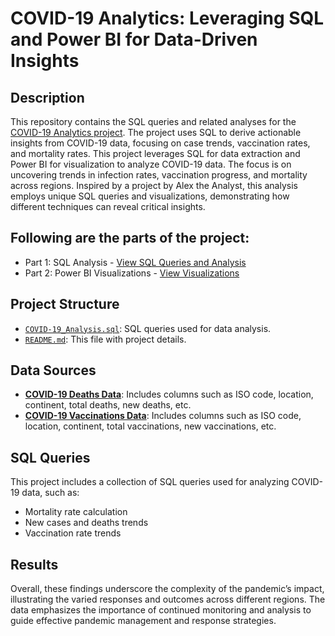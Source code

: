 # COVID-19 Analytics: Leveraging SQL and Power BI for Data-Driven Insights

## Description
This repository contains the SQL queries and related analyses for the [COVID-19 Analytics project](https://medium.com/@abdul.khan96/covid-19-analytics-leveraging-sql-and-power-bi-for-data-driven-insights-part-1-23eb99c38156). The project uses SQL to derive actionable insights from COVID-19 data, focusing on case trends, vaccination rates, and mortality rates. This project leverages SQL for data extraction and Power BI for visualization to analyze COVID-19 data. The focus is on uncovering trends in infection rates, vaccination progress, and mortality across regions. Inspired by a project by Alex the Analyst, this analysis employs unique SQL queries and visualizations, demonstrating how different techniques can reveal critical insights.

## Following are the parts of the project:
- Part 1: SQL Analysis - [View SQL Queries and Analysis](https://medium.com/@abdul.khan96/covid-19-analytics-leveraging-sql-and-power-bi-for-data-driven-insights-part-1-23eb99c38156)
- Part 2: Power BI Visualizations - [View Visualizations](https://medium.com/@abdul.khan96/covid-19-analytics-leveraging-sql-and-power-bi-for-data-driven-insights-part-2-1c017b9ab9b8)

## Project Structure
- [`COVID-19_Analysis.sql`](https://github.com/abdulkhan96/SQL-Based-Data-Visualisation/blob/main/Covid%20SQL%20Project.sql): SQL queries used for data analysis.
- [`README.md`](https://github.com/abdulkhan96/SQL-Based-Data-Visualisation/blob/main/README.md): This file with project details.

## Data Sources
- **[COVID-19 Deaths Data](https://github.com/abdulkhan96/SQL-Based-Data-Visualisation/blob/main/CovidDeaths.csv)**: Includes columns such as ISO code, location, continent, total deaths, new deaths, etc.
- **[COVID-19 Vaccinations Data](https://github.com/abdulkhan96/SQL-Based-Data-Visualisation/blob/main/CovidVaccinations.csv)**: Includes columns such as ISO code, location, continent, total vaccinations, new vaccinations, etc.

## SQL Queries
This project includes a collection of SQL queries used for analyzing COVID-19 data, such as:
- Mortality rate calculation
- New cases and deaths trends
- Vaccination rate trends

## Results
Overall, these findings underscore the complexity of the pandemic’s impact, illustrating the varied responses and outcomes across different regions. The data emphasizes the importance of continued monitoring and analysis to guide effective pandemic management and response strategies.
